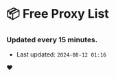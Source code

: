 # :package: Free Proxy List
### Updated every 15 minutes.

- Last updated: `2024-08-12 01:16`

:heart:
